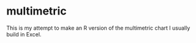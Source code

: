 # multimetric

This is my attempt to make an R version of the multimetric chart I usually build in Excel.

